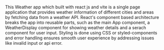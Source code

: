 This Weather app which built with react js and vite is a single page application that provides weather information of different cities and areas by fetching data from a weather API. React's component based architecture breaks the app into reusable parts, such as the main App component, a WeatherDisplay component for showing weather details and a serach component for user input. Styling is done using CSS or styled-components and error handling ensures smooth user experience by addressing issues like invalid input or api error.
